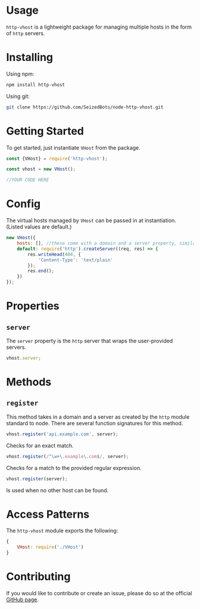 # Usage

`http-vhost` is a lightweight package for managing multiple hosts in the form of `http` servers.

# Installing

Using npm:

```bash
npm install http-vhost
```

Using git:

```bash
git clone https://github.com/SeizedBots/node-http-vhost.git
```

# Getting Started

To get started, just instantiate `VHost` from the package.

```js
const {VHost} = require('http-vhost');

const vhost = new VHost();

//YOUR CODE HERE
```

# Config

The virtual hosts managed by `VHost` can be passed in at instantiation. (Listed values are default.)

```js
new VHost({
    hosts: [], //these come with a domain and a server property, similar to VHost.register
    default: require('http').createServer((req, res) => {
        res.writeHead(404, {
            'Content-Type': 'text/plain'
        });
        res.end();
    })
});
```

# Properties

## `server`

The `server` property is the `http` server that wraps the user-provided servers.

```js
vhost.server;
```

# Methods

## `register`

This method takes in a domain and a server as created by the `http` module standard to node. There are several function signatures for this method.

```js
vhost.register('api.example.com', server);
```

Checks for an exact match.

```js
vhost.register(/^\w+\.example\.com$/, server);
```

Checks for a match to the provided regular expression.

```js
vhost.register(server);
```

Is used when no other host can be found.

# Access Patterns

The `http-vhost` module exports the following:

```js
{
    VHost: require('./VHost')
}
```

# Contributing

If you would like to contribute or create an issue, please do so at the official [GitHub page](https://github.com/SeizedBots/node-http-vhost).